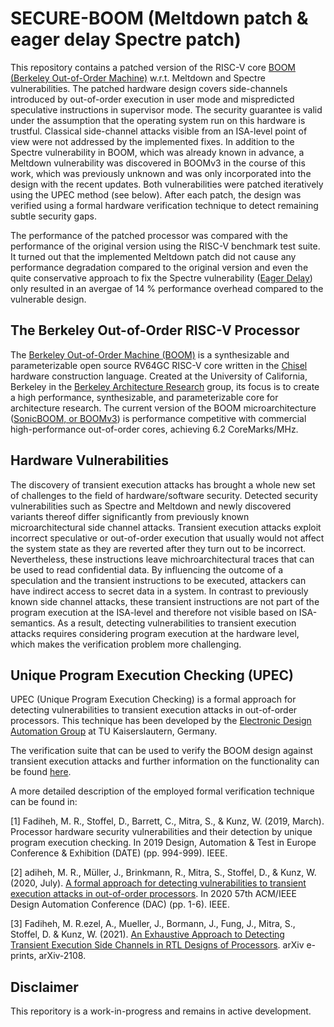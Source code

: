# SECURE-BOOM (Meltdown patch & eager delay Spectre patch)
This repository contains a patched version of the RISC-V core [BOOM (Berkeley Out-of-Order Machine)](https://github.com/riscv-boom/riscv-boom) w.r.t. Meltdown and Spectre vulnerabilities. The patched hardware design covers side-channels introduced by out-of-order execution in user mode and mispredicted speculative instructions in supervisor mode. The security guarantee is valid under the assumption that the operating system run on this hardware is trustful. Classical side-channel attacks visible from an ISA-level point of view were not addressed by the implemented fixes. In addition to the Spectre vulnerability in BOOM, which was already known in advance, a Meltdown vulnerability was discovered in BOOMv3 in the course of this work, which was previously unknown and was only incorporated into the design with the recent updates. Both vulnerabilities were patched iteratively using the UPEC method (see below). After each patch, the design was verified using a formal hardware verification technique to detect remaining subtle security gaps.

The performance of the patched processor was compared with the performance of the original version using the RISC-V benchmark test suite. 
It turned out that the implemented Meltdown patch did not cause any performance degradation compared to the original version and even the quite conservative approach to fix the Spectre vulnerability ([Eager Delay](https://dl.acm.org/doi/10.1145/3307650.3322216)) only resulted in an avergae of 14 % performance overhead compared to the vulnerable design.


## The Berkeley Out-of-Order RISC-V Processor

The [Berkeley Out-of-Order Machine (BOOM)](https://github.com/riscv-boom/riscv-boom) is a synthesizable and parameterizable open source RV64GC RISC-V core written in the [Chisel](https://chisel.eecs.berkeley.edu/) hardware construction language.
Created at the University of California, Berkeley in the [Berkeley Architecture Research](https://bar.eecs.berkeley.edu/) group, its focus is to create a high performance, synthesizable, and parameterizable core for architecture research.
The current version of the BOOM microarchitecture ([SonicBOOM, or BOOMv3](https://carrv.github.io/2020/papers/CARRV2020_paper_15_Zhao.pdf)) is performance competitive with commercial high-performance out-of-order cores, achieving 6.2 CoreMarks/MHz.


## Hardware Vulnerabilities

The discovery of transient execution attacks has brought a whole new set of challenges to the field of hardware/software security. 
Detected security vulnerabilities such as Spectre and Meltdown and newly discovered variants thereof differ significantly from previously known microarchitectural side channel attacks. Transient execution attacks exploit incorrect speculative or out-of-order execution that usually would not affect the system state as they are reverted after they turn out to be incorrect. Nevertheless, these instructions leave michroarchitectural traces that can be used to read confidential data. 
By influencing the outcome of a speculation and the transient instructions to be executed, attackers can have indirect access to secret data in a system. 
In contrast to previously known side channel attacks, these transient instructions are not part of the program execution at the ISA-level and therefore not visible based on ISA-semantics. As a result, detecting vulnerabilities to transient execution attacks requires considering program execution at the hardware level, which makes the verification problem more challenging.


## Unique Program Execution Checking (UPEC)

UPEC (Unique Program Execution Checking) is a formal approach for detecting vulnerabilities to transient execution attacks in out-of-order processors. This technique has been developed by the [Electronic Design Automation Group](https://www.eit.uni-kl.de/eis/research/) at TU Kaiserslautern, Germany.

The verification suite that can be used to verify the BOOM design against transient execution attacks and further information on the functionality can be found [here](https://github.com/TUK-EIS/upec-boom-verification-suite).

A more detailed description of the employed formal verification technique can be found in:

[1] Fadiheh, M. R., Stoffel, D., Barrett, C., Mitra, S., & Kunz, W. (2019, March). Processor hardware security vulnerabilities and their detection by unique program execution checking. In 2019 Design, Automation & Test in Europe Conference & Exhibition (DATE) (pp. 994-999). IEEE.

[2] adiheh, M. R., Müller, J., Brinkmann, R., Mitra, S., Stoffel, D., & Kunz, W. (2020, July). [A formal approach for detecting vulnerabilities to transient execution attacks in out-of-order processors](https://ieeexplore.ieee.org/document/9218572). In 2020 57th ACM/IEEE Design Automation Conference (DAC) (pp. 1-6). IEEE.

[3] Fadiheh, M. R.ezel, A., Mueller, J., Bormann, J., Fung, J., Mitra, S., Stoffel, D. & Kunz, W. (2021). [An Exhaustive Approach to Detecting Transient Execution Side Channels in RTL Designs of Processors](https://arxiv.org/abs/2108.01979). arXiv e-prints, arXiv-2108. 


## Disclaimer

This reporitory is a work-in-progress and remains in active development.
